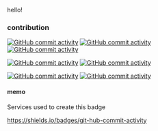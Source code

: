 hello!

### contribution

[![GitHub commit activity](https://img.shields.io/github/commit-activity/t/vuejs/docs?authorFilter=babu-ch&style=flat&label=vuejs%2Fdocs&link=https%3A%2F%2Fgithub.com%2Fvuejs%2Fdocs%2Fcommits%2Fmain%2F%3Fauthor%3Dbabu-ch)](https://github.com/vuejs/docs/commits?author=babu-ch)
[![GitHub commit activity](https://img.shields.io/github/commit-activity/t/vuejs/pinia?authorFilter=babu-ch&style=flat&label=vuejs/pinia&link=https%3A%2F%2Fgithub.com%2Fvuejs%2Fpinia%2Fcommits%3Fauthor%3Dbabu-ch)](https://github.com/vuejs/pinia/commits?author=babu-ch)
[![GitHub commit activity](https://img.shields.io/github/commit-activity/t/vuejs/router?authorFilter=babu-ch&style=flat&label=vuejs%2Frouter&link=https%3A%2F%2Fgithub.com%2Fvuejs%2Frouter%2Fcommits%2Fmain%2F%3Fauthor%3Dbabu-ch)](https://github.com/vuejs/router/commits?author=babu-ch)

[![GitHub commit activity](https://img.shields.io/github/commit-activity/t/vueuse/vueuse?authorFilter=babu-ch&style=flat&label=vueuse&link=https%3A%2F%2Fgithub.com%2Fvueuse%2Fvueuse%2Fcommits%2Fmain%2F%3Fauthor%3Dbabu-ch)](https://github.com/vueuse/vueuse/commits?author=babu-ch)
[![GitHub commit activity](https://img.shields.io/github/commit-activity/t/vuetifyjs/vuetify?authorFilter=babu-ch&style=flat&label=vuetify&link=https%3A%2F%2Fgithub.com%2Fvuetifyjs%2Fvuetify%2Fcommits%2Fmaster%2F%3Fauthor%3Dbabu-ch)](https://github.com/vuetifyjs/vuetify/commits?author=babu-ch)


[![GitHub commit activity](https://img.shields.io/github/commit-activity/t/mdn/translated-content?authorFilter=babu-ch&style=flat&label=mdn%2Ftranslated-content&link=https%3A%2F%2Fgithub.com%2Fmdn%2Ftranslated-content%2Fcommits%2Fmain%2F%3Fauthor%3Dbabu-ch)](https://github.com/mdn/translated-content/commits?author=babu-ch)
[![GitHub commit activity](https://img.shields.io/github/commit-activity/t/exceljs/exceljs?authorFilter=babu-ch&style=flat&label=exceljs&link=https%3A%2F%2Fgithub.com%2Fexceljs%2Fexceljs%2Fcommits%2Fmaster%2F%3Fauthor%3Dbabu-ch)](https://github.com/exceljs/exceljs/commits?author=babu-ch)


#### memo

Services used to create this badge

https://shields.io/badges/git-hub-commit-activity
